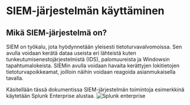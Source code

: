 # SIEM-järjestelmän käyttäminen
## Mikä SIEM-järjestelmä on?
SIEM on työkalu, jota hyödynnetään yleisesti tietoturvavalvomoissa. Sen avulla voidaan kerätä dataa useista eri lähteistä kuten tunkeutumisenestojärjestelmistä (IDS), palomuureista ja Windowsin tapahtumalokeista. SIEMin avulla voidaan havaita kerättyjen lokitietojen tietoturvapoikkeamat, joilloin näihin voidaan reagoida asianmukaisella tavalla.

Käsitellään tässä dokumentissa SIEM-järjestelmän toimintoja esimerkkinä käytetään Splunk Enterprise alustaa.
![Splunk enterprise](../kuvat/Splunk-enterprise.PNG)
